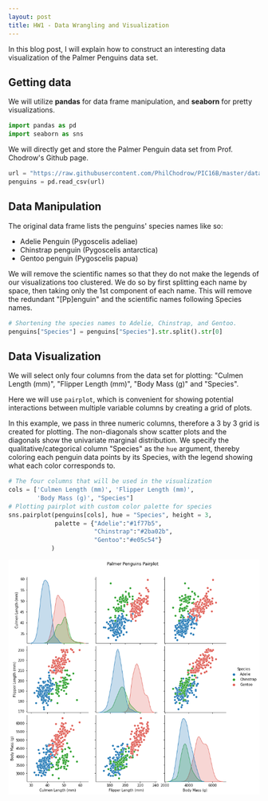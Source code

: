 ```yaml
---
layout: post
title: HW1 - Data Wrangling and Visualization
---
```


In this blog post, I will explain how to construct an interesting data visualization of the Palmer Penguins data set.

## Getting data
We will utilize **pandas** for data frame manipulation, and **seaborn** for pretty visualizations.
```python
import pandas as pd
import seaborn as sns
```
We will directly get and store the Palmer Penguin data set from Prof. Chodrow's Github page.
```python
url = "https://raw.githubusercontent.com/PhilChodrow/PIC16B/master/datasets/palmer_penguins.csv"
penguins = pd.read_csv(url)
```

## Data Manipulation
The original data frame lists the penguins' species names like so:
- Adelie Penguin (Pygoscelis adeliae)
- Chinstrap penguin (Pygoscelis antarctica)
- Gentoo penguin (Pygoscelis papua)

We will remove the scientific names so that they do not make the legends of our visualizations too clustered. We do so by first splitting each name by space, then taking only the 1st component of each name. This will remove the redundant "[Pp]enguin" and the scientific names following Species names.

```python
# Shortening the species names to Adelie, Chinstrap, and Gentoo.
penguins["Species"] = penguins["Species"].str.split().str[0]
```

## Data Visualization
We will select only four columns from the data set for plotting: "Culmen Length (mm)", "Flipper Length (mm)", "Body Mass (g)" and "Species". 

Here we will use `pairplot`, which is convenient for showing potential interactions between multiple variable columns by creating a grid of plots.

In this example, we pass in three numeric columns, therefore a 3 by 3 grid is created for plotting. The non-diagonals show scatter plots and the diagonals show the univariate marginal distribution. We specify the qualitative/categorical column "Species" as the `hue` argument, thereby coloring each penguin data points by its Species, with the legend showing what each color corresponds to.

```python
# The four columns that will be used in the visualization
cols = ['Culmen Length (mm)', 'Flipper Length (mm)',
        'Body Mass (g)', "Species"]
# Plotting pairplot with custom color palette for species
sns.pairplot(penguins[cols], hue = "Species", height = 3,
             palette = {"Adelie":"#1f77b5",
                        "Chinstrap":"#2ba02b",
                        "Gentoo":"#e05c54"}
            )
```
![image-example.png](/images/visualization.png)

